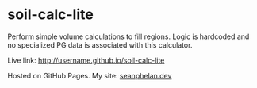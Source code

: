 # soil-calc-lite
Perform simple volume calculations to fill regions. Logic is hardcoded and no specialized PG data is associated with this calculator.

Live link: http://username.github.io/soil-calc-lite

Hosted on GitHub Pages. My site: [seanphelan.dev](https://www.seanphelan.dev)
